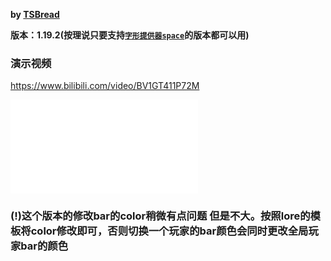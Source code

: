 **by [TSBread](https://space.bilibili.com/450655172 "转到TSBread的B站")**

**版本：1.19.2(按理说只要支持[`字形提供器space`](https://www.bilibili.com/read/cv15732133 "ctrl+f搜索:字形提供器space")的版本都可以用)**

### 演示视频

https://www.bilibili.com/video/BV1GT411P72M

<iframe src="//player.bilibili.com/player.html?aid=473704481&bvid=BV1GT411P72M&cid=852608084&page=1" scrolling="no" border="0" frameborder="no" framespacing="0" allowfullscreen="true"> </iframe>

### (**!**)这个版本的修改bar的color稍微有点问题 但是不大。按照lore的模板将color修改即可，否则切换一个玩家的bar颜色会同时更改全局玩家bar的颜色
